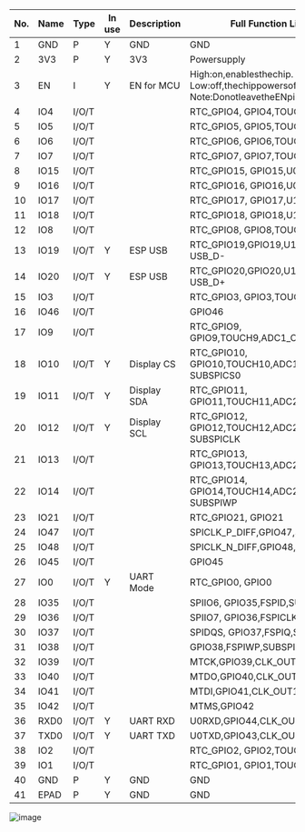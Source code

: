 | No. | Name | Type  | In use | Description | Full Function List (From Data Sheet)                                               |
|-----|------|-------|--------|-------------|------------------------------------------------------------------------------------|
| 1   | GND  | P     | Y      | GND         | GND                                                                                |
| 2   | 3V3  | P     | Y      | 3V3         | Powersupply                                                                        |
| 3   | EN   | I     | Y      | EN for MCU  | High:on,enablesthechip.<br>Low:off,thechippowersoff.<br>Note:DonotleavetheENpinfloating. |
| 4   | IO4  | I/O/T |        |             | RTC_GPIO4, GPIO4,TOUCH4,ADC1_CH3                                                   |
| 5   | IO5  | I/O/T |        |             | RTC_GPIO5, GPIO5,TOUCH5,ADC1_CH4                                                   |
| 6   | IO6  | I/O/T |        |             | RTC_GPIO6, GPIO6,TOUCH6,ADC1_CH5                                                   |
| 7   | IO7  | I/O/T |        |             | RTC_GPIO7, GPIO7,TOUCH7,ADC1_CH6                                                   |
| 8   | IO15 | I/O/T |        |             | RTC_GPIO15, GPIO15,U0RTS,ADC2_CH4,XTAL_32K_P                                       |
| 9   | IO16 | I/O/T |        |             | RTC_GPIO16, GPIO16,U0CTS,ADC2_CH5,XTAL_32K_N                                       |
| 10  | IO17 | I/O/T |        |             | RTC_GPIO17, GPIO17,U1TXD,ADC2_CH6                                                  |
| 11  | IO18 | I/O/T |        |             | RTC_GPIO18, GPIO18,U1RXD,ADC2_CH7,CLK_OUT3                                         |
| 12  | IO8  | I/O/T |        |             | RTC_GPIO8, GPIO8,TOUCH8,ADC1_CH7,SUBSPICS1                                         |
| 13  | IO19 | I/O/T | Y      | ESP USB     | RTC_GPIO19,GPIO19,U1RTS,ADC2_CH8,CLK_OUT2, USB_D-                                  |
| 14  | IO20 | I/O/T | Y      | ESP USB     | RTC_GPIO20,GPIO20,U1CTS,ADC2_CH9,CLK_OUT1, USB_D+                                  |
| 15  | IO3  | I/O/T |        |             | RTC_GPIO3, GPIO3,TOUCH3,ADC1_CH2                                                   |
| 16  | IO46 | I/O/T |        |             | GPIO46                                                                             |
| 17  | IO9  | I/O/T |        |             | RTC_GPIO9, GPIO9,TOUCH9,ADC1_CH8,FSPIHD,SUBSPIHD                                   |
| 18  | IO10 | I/O/T | Y      | Display CS  | RTC_GPIO10, GPIO10,TOUCH10,ADC1_CH9,FSPICS0,FSPIIO4, SUBSPICS0                     |
| 19  | IO11 | I/O/T | Y      | Display SDA | RTC_GPIO11, GPIO11,TOUCH11,ADC2_CH0,FSPID,FSPIIO5,SUBSPID                          |
| 20  | IO12 | I/O/T | Y      | Display SCL | RTC_GPIO12, GPIO12,TOUCH12,ADC2_CH1,FSPICLK,FSPIIO6, SUBSPICLK                     |
| 21  | IO13 | I/O/T |        |             | RTC_GPIO13, GPIO13,TOUCH13,ADC2_CH2,FSPIQ,FSPIIO7,SUBSPIQ                          |
| 22  | IO14 | I/O/T |        |             | RTC_GPIO14, GPIO14,TOUCH14,ADC2_CH3,FSPIWP,FSPIDQS, SUBSPIWP                       |
| 23  | IO21 | I/O/T |        |             | RTC_GPIO21, GPIO21                                                                 |
| 24  | IO47 | I/O/T |        |             | SPICLK_P_DIFF,GPIO47,SUBSPICLK_P_DIFF                                              |
| 25  | IO48 | I/O/T |        |             | SPICLK_N_DIFF,GPIO48,SUBSPICLK_N_DIFF                                              |
| 26  | IO45 | I/O/T |        |             | GPIO45                                                                             |
| 27  | IO0  | I/O/T | Y      | UART Mode   | RTC_GPIO0, GPIO0                                                                   |
| 28  | IO35 | I/O/T |        |             | SPIIO6, GPIO35,FSPID,SUBSPID                                                       |
| 29  | IO36 | I/O/T |        |             | SPIIO7, GPIO36,FSPICLK,SUBSPICLK                                                   |
| 30  | IO37 | I/O/T |        |             | SPIDQS, GPIO37,FSPIQ,SUBSPIQ                                                       |
| 31  | IO38 | I/O/T |        |             | GPIO38,FSPIWP,SUBSPIWP                                                             |
| 32  | IO39 | I/O/T |        |             | MTCK,GPIO39,CLK_OUT3,SUBSPICS1                                                     |
| 33  | IO40 | I/O/T |        |             | MTDO,GPIO40,CLK_OUT2                                                               |
| 34  | IO41 | I/O/T |        |             | MTDI,GPIO41,CLK_OUT1                                                               |
| 35  | IO42 | I/O/T |        |             | MTMS,GPIO42                                                                        |
| 36  | RXD0 | I/O/T | Y      | UART RXD    | U0RXD,GPIO44,CLK_OUT2                                                              |
| 37  | TXD0 | I/O/T | Y      | UART TXD    | U0TXD,GPIO43,CLK_OUT1                                                              |
| 38  | IO2  | I/O/T |        |             | RTC_GPIO2, GPIO2,TOUCH2,ADC1_CH1                                                   |
| 39  | IO1  | I/O/T |        |             | RTC_GPIO1, GPIO1,TOUCH1,ADC1_CH0                                                   |
| 40  | GND  | P     | Y      | GND         | GND                                                                                |
| 41  | EPAD | P     | Y      | GND         | GND                                                                                |

![image](https://github.com/user-attachments/assets/38dcd5db-7173-44e8-8607-69e892985119)
